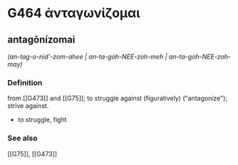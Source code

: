 # G464 ἀνταγωνίζομαι

## antagōnízomai

_(an-tag-o-nid'-zom-ahee | an-ta-goh-NEE-zoh-meh | an-ta-goh-NEE-zoh-may)_

### Definition

from [[G473]] and [[G75]]; to struggle against (figuratively) ("antagonize"); strive against.

- to struggle, fight

### See also

[[G75]], [[G473]]

